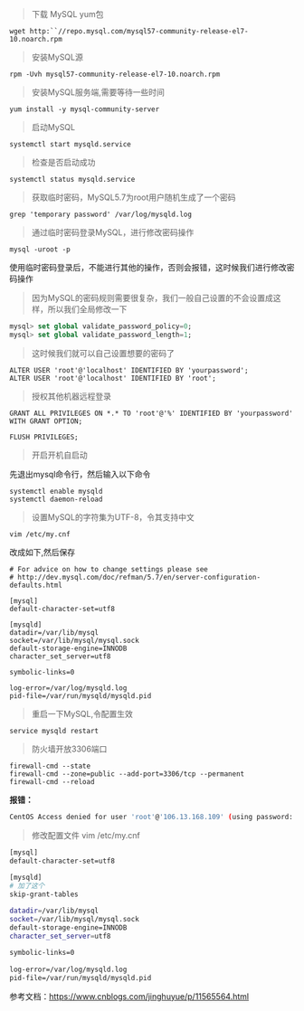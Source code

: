> 下载 MySQL yum包

```
wget http:``//repo.mysql.com/mysql57-community-release-el7-10.noarch.rpm
```

> 安装MySQL源

```
rpm -Uvh mysql57-community-release-el7-10.noarch.rpm
```

> 安装MySQL服务端,需要等待一些时间

```
yum install -y mysql-community-server
```

> 启动MySQL

```
systemctl start mysqld.service
```

> 检查是否启动成功

```
systemctl status mysqld.service
```

> 获取临时密码，MySQL5.7为root用户随机生成了一个密码

```
grep 'temporary password' /var/log/mysqld.log 
```

> 通过临时密码登录MySQL，进行修改密码操作

```
mysql -uroot -p
```

使用临时密码登录后，不能进行其他的操作，否则会报错，这时候我们进行修改密码操作

> 因为MySQL的密码规则需要很复杂，我们一般自己设置的不会设置成这样，所以我们全局修改一下

```sql
mysql> set global validate_password_policy=0;
mysql> set global validate_password_length=1;
```

> 这时候我们就可以自己设置想要的密码了

```
ALTER USER 'root'@'localhost' IDENTIFIED BY 'yourpassword';
ALTER USER 'root'@'localhost' IDENTIFIED BY 'root';
```

> 授权其他机器远程登录

```
GRANT ALL PRIVILEGES ON *.* TO 'root'@'%' IDENTIFIED BY 'yourpassword' WITH GRANT OPTION;
 
FLUSH PRIVILEGES;
```

> 开启开机自启动

先退出mysql命令行，然后输入以下命令

```
systemctl enable mysqld
systemctl daemon-reload
```

> 设置MySQL的字符集为UTF-8，令其支持中文

```
vim /etc/my.cnf
```

改成如下,然后保存

```
# For advice on how to change settings please see
# http://dev.mysql.com/doc/refman/5.7/en/server-configuration-defaults.html
 
[mysql]
default-character-set=utf8
 
[mysqld]
datadir=/var/lib/mysql
socket=/var/lib/mysql/mysql.sock
default-storage-engine=INNODB
character_set_server=utf8
 
symbolic-links=0
 
log-error=/var/log/mysqld.log
pid-file=/var/run/mysqld/mysqld.pid
```



> 重启一下MySQL,令配置生效

```
service mysqld restart
```

 

> 防火墙开放3306端口

```
firewall-cmd --state
firewall-cmd --zone=public --add-port=3306/tcp --permanent
firewall-cmd --reload
```



**报错：**

```bash
CentOS Access denied for user 'root'@'106.13.168.109' (using password: YES)
```

> 修改配置文件  vim /etc/my.cnf

```bash
[mysql]
default-character-set=utf8
 
[mysqld]
# 加了这个
skip-grant-tables

datadir=/var/lib/mysql
socket=/var/lib/mysql/mysql.sock
default-storage-engine=INNODB
character_set_server=utf8
 
symbolic-links=0
 
log-error=/var/log/mysqld.log
pid-file=/var/run/mysqld/mysqld.pid
```





参考文档：https://www.cnblogs.com/jinghuyue/p/11565564.html